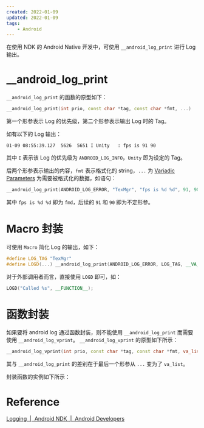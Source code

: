 ```yaml
---
created: 2022-01-09
updated: 2022-01-09
tags:
    - Android
---
```


在使用 NDK 的 Android Native 开发中，可使用 `__android_log_print` 进行 Log 输出。

# __android_log_print

`__android_log_print` 的函数的原型如下：
```cpp
__android_log_print(int prio, const char *tag, const char *fmt, ...)
```

第一个形参表示 Log 的优先级，第二个形参表示输出 Log 时的 Tag。

如有以下的 Log 输出：
```text
01-09 08:55:39.127  5626  5651 I Unity   : fps is 91 90
```

其中 `I` 表示该 Log 的优先级为 `ANDROID_LOG_INFO`，`Unity` 即为设定的 Tag。

后两个形参表示输出的内容，`fmt` 表示格式化的 string，`...` 为 [Variadic Parameters](../C++/C++%20-%20Variadic%20functions.md#Variadic%20Parameters) 为需要被格式化的数据，如语句：
```cpp
__android_log_print(ANDROID_LOG_ERROR, "TexMgr", "fps is %d %d", 91, 90);
```

其中 `fps is %d %d` 即为 `fmd`，后续的 `91` 和 `90` 即为不定形参。

# Macro 封装

可使用 `Macro` 简化 Log 的输出，如下：
```cpp
#define LOG_TAG "TexMgr"
#define LOGD(...) __android_log_print(ANDROID_LOG_ERROR, LOG_TAG, __VA_ARGS__)
```

对于外部调用者而言，直接使用 `LOGD` 即可，如：
```cpp
LOGD("Called %s", __FUNCTION__);
```

# 函数封装

如果要将 android log 通过函数封装，则不能使用 `__android_log_print` 而需要使用 `__android_log_vprint`。 `__android_log_vprint` 的原型如下所示：
```cpp
__android_log_vprint(int prio, const char *tag, const char *fmt, va_list ap)
```

其与 `__android_log_print` 的差别在于最后一个形参从 `...` 变为了 `va_list`。

封装函数的实例如下所示：


# Reference
[Logging  |  Android NDK  |  Android Developers](https://developer.android.com/ndk/reference/group/logging)